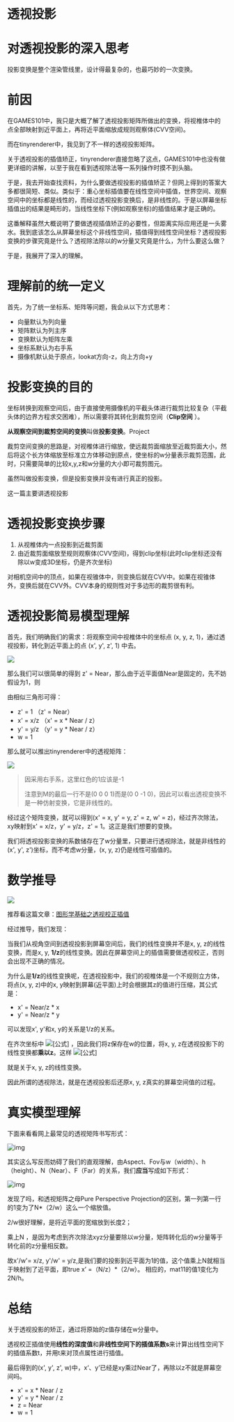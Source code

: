 # 透视投影


# 对透视投影的深入思考

投影变换是整个渲染管线里，设计得最复杂的，也最巧妙的一次变换。

# 前因

在GAMES101中，我只是大概了解了透视投影矩阵所做出的变换，将视椎体中的点全部映射到近平面上，再将近平面缩放成规则观察体(CVV空间)。

而在tinyrenderer中，我见到了不一样的透视投影矩阵。

关于透视投影的插值矫正，tinyrenderer直接忽略了这点，GAMES101中也没有做更详细的讲解，以至于我在看到透视除法等一系列操作时摸不到头脑。

于是，我去开始查找资料，为什么要做透视投影的插值矫正？但网上得到的答案大多都很简短、类似。类似于：重心坐标插值要在线性空间中插值，世界空间、观察空间中的坐标都是线性的，而经过透视投影变换后，是非线性的。于是以屏幕坐标插值出的结果是畸形的，当线性坐标下(例如观察坐标)的插值结果才是正确的。

这番解释虽然大概说明了要做透视插值矫正的必要性，但距离实际应用还是一头雾水。我到底该怎么从屏幕坐标这个非线性空间，插值得到线性空间坐标？透视投影变换的步骤究竟是什么？透视除法除以的w分量又究竟是什么，为什么要这么做？

于是，我展开了深入的理解。

# 理解前的统一定义

首先，为了统一坐标系、矩阵等问题，我会从以下方式思考：

- 向量默认为列向量
- 矩阵默认为列主序
- 变换默认为矩阵左乘
- 坐标系默认为右手系
- 摄像机默认处于原点，lookat方向-z，向上方向+y

# 投影变换的目的

坐标转换到观察空间后，由于直接使用摄像机的平截头体进行裁剪比较复杂（平截头体的边界方程求交困难），所以需要将其转化到裁剪空间（**Clip空间** ）。

**从观察空间到裁剪空间的变换**叫做**投影变换**。Project

裁剪空间变换的思路是，对视椎体进行缩放，使远裁剪面缩放至近裁剪面大小，然后将这个长方体缩放至标准立方体移动到原点，使坐标的w分量表示裁剪范围，此时，只需要简单的比较x,y,z和w分量的大小即可裁剪图元。

虽然叫做投影变换，但是投影变换并没有进行真正的投影。

这一篇主要讲透视投影

# 透视投影变换步骤

1. 从视椎体内一点投影到近裁剪面
2. 由近裁剪面缩放至规则观察体(CVV空间)，得到clip坐标(此时clip坐标还没有除以w变成3D坐标，仍是齐次坐标)

对相机空间中的顶点，如果在视锥体中，则变换后就在CVV中。如果在视锥体外，变换后就在CVV外。CVV本身的规则性对于多边形的裁剪很有利。

# 透视投影简易模型理解

首先，我们明确我们的需求：将观察空间中视椎体中的坐标点 (x, y, z, 1)，通过透视投影，转化到近平面上的点 (x', y', z', 1) 中去。

![](https://learnopengl-cn.github.io/img/01/08/perspective_frustum.png)

那么我们可以很简单的得到 z' = Near，那么由于近平面值Near是固定的，先不妨假设为1，则

由相似三角形可得：

- z' = 1 	 （z' = Near）
- x' = x/z   （x' = x * Near / z）  
- y' = y/z   （y' = y * Near / z）
- w = 1

那么就可以推出tinyrenderer中的透视矩阵：

![](https://pic3.zhimg.com/80/v2-ad0ea8a748d9edf9d549a5fb3f951e0a_720w.jpg)

> 因采用右手系，这里红色的1应该是-1
>
> 注意到M的最后一行不是(0 0 0 1)而是(0 0 -1 0)，因此可以看出透视变换不是一种仿射变换，它是非线性的。

经过这个矩阵变换，就可以得到(x' = x, y' = y, z' = z, w' = z)，经过齐次除法，xy映射到x' = x/z，y' = y/z，z' = 1。这正是我们想要的变换。

我们将透视投影变换的系数储存在了w分量里，只要进行透视除法，就是非线性的(x', y', z')坐标，而不考虑w分量，(x, y, z)仍是线性可插值的。

# 数学推导

![](https://img-blog.csdnimg.cn/20190902235800653.PNG?x-oss-process=image/watermark,type_ZmFuZ3poZW5naGVpdGk,shadow_10,text_aHR0cHM6Ly9oYXBweWZpcmUuYmxvZy5jc2RuLm5ldA==,size_16,color_FFFFFF,t_70)

推荐看这篇文章：[图形学基础之透视校正插值](https://blog.csdn.net/n5/article/details/100148540)

经过推导，我们发现：

当我们从视角空间到透视投影到屏幕空间后，我们的线性变换并不是x, y, z的线性变换，而是x, y, **1/z**的线性变换。因此在屏幕空间上的插值需要做透视校正，否则会出现不正确的情况。

为什么是**1/z**的线性变换呢，在透视投影中，我们的视椎体是一个不规则立方体，将点(x, y, z)中的x, y映射到屏幕(近平面)上时会根据其z的值进行压缩，其公式是：

- x' = Near/z * x
- y' = Near/z * y

可以发现x', y'和x, y的关系是1/z的关系。

在齐次坐标中 ![[公式]](https://www.zhihu.com/equation?tex=%28P_x%2C+P_y%2C+P_z%2C+1%29+%3D%3D+%28kP_x%2C+kPy%2C+kPz%2C+k%29) ，因此我们将z保存在w的位置，将x, y, z在透视投影下的线性变换都**乘以z**。这样 ![[公式]](https://www.zhihu.com/equation?tex=%28P_xP_z%2C+P_yP_z%2C+P_zP_z%2CP_z%29+%5C%5C+)

就是关于x, y, z的线性变换。

因此所谓的透视除法，就是在透视投影后还原x, y, z真实的屏幕空间值的过程。

# 真实模型理解

下面来看看网上最常见的透视矩阵书写形式：

![img](https://pic3.zhimg.com/80/v2-b987fbb765291b6d4014a643a0d76542_720w.jpg)

其实这么写反而妨碍了我们的直观理解，由Aspect、Fov与w（width）、h（height）、N（Near）、F（Far）的关系，我们**应当**写成如下形式：

![img](https://pic4.zhimg.com/80/v2-49f30cf6dd8b979218c1b7c0a0cbeff7_720w.jpg)

发现了吗，和透视矩阵之母Pure Perspective Projection的区别，第一列第一行的1变为了N*（2/w）这么一个缩放值。

2/w很好理解，是将近平面的宽缩放到长度2；

乘上N ，是因为考虑到齐次除法xyz分量要除以w分量，矩阵转化后的w分量等于转化前的z分量相反数。

故x'/w'= x/z, y'/w' = y/z,是我们要的投影到近平面为1的值，这个值乘上N就相当于映射到了近平面，即true x’ =（N/z）*（2/w）。 相应的，mat11的值1变化为2N/h。

# 总结

关于透视投影的矫正，通过将原始的z值存储在w分量中。

透视校正插值使用**线性的深度值**和**非线性空间下的插值系数s**来计算出线性空间下的插值系数t，并用t来对顶点属性进行插值。

最后得到的(x', y', z', w)中，x‘、y’已经是xy乘过Near了，再除以z不就是屏幕空间吗。

- x' = x * Near / z
- y' = y * Near / z
- z = Near
- w = 1


